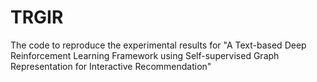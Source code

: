 # TRGIR
The code to reproduce the experimental results for "A Text-based Deep Reinforcement Learning Framework using Self-supervised Graph Representation for Interactive Recommendation"
